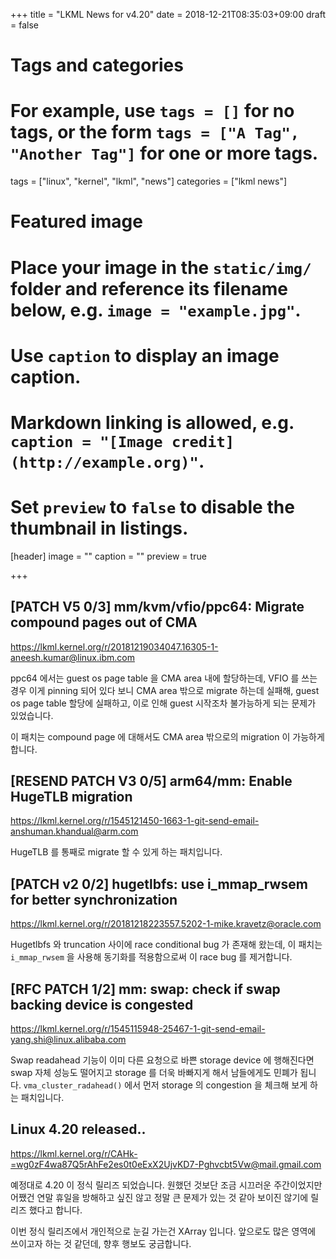 +++
title = "LKML News for v4.20"
date = 2018-12-21T08:35:03+09:00
draft = false

# Tags and categories
# For example, use `tags = []` for no tags, or the form `tags = ["A Tag", "Another Tag"]` for one or more tags.
tags = ["linux", "kernel", "lkml", "news"]
categories = ["lkml news"]

# Featured image
# Place your image in the `static/img/` folder and reference its filename below, e.g. `image = "example.jpg"`.
# Use `caption` to display an image caption.
#   Markdown linking is allowed, e.g. `caption = "[Image credit](http://example.org)"`.
# Set `preview` to `false` to disable the thumbnail in listings.
[header]
image = ""
caption = ""
preview = true

+++

[PATCH V5 0/3] mm/kvm/vfio/ppc64: Migrate compound pages out of CMA
-------------------------------------------------------------------

https://lkml.kernel.org/r/20181219034047.16305-1-aneesh.kumar@linux.ibm.com

ppc64 에서는 guest os page table 을 CMA area 내에 할당하는데, VFIO 를 쓰는 경우
이게 pinning 되어 있다 보니 CMA area 밖으로 migrate 하는데 실패해, guest os
page table 할당에 실패하고, 이로 인해 guest 시작조차 불가능하게 되는 문제가
있었습니다.

이 패치는 compound page 에 대해서도 CMA area 밖으로의 migration 이 가능하게
합니다.


[RESEND PATCH V3 0/5] arm64/mm: Enable HugeTLB migration
--------------------------------------------------------

https://lkml.kernel.org/r/1545121450-1663-1-git-send-email-anshuman.khandual@arm.com

HugeTLB 를 통째로 migrate 할 수 있게 하는 패치입니다.


[PATCH v2 0/2] hugetlbfs: use i_mmap_rwsem for better synchronization
---------------------------------------------------------------------

https://lkml.kernel.org/r/20181218223557.5202-1-mike.kravetz@oracle.com

Hugetlbfs 와 truncation 사이에 race conditional bug 가 존재해 왔는데, 이 패치는
`i_mmap_rwsem` 을 사용해 동기화를 적용함으로써 이 race bug 를 제거합니다.


[RFC PATCH 1/2] mm: swap: check if swap backing device is congested
-------------------------------------------------------------------

https://lkml.kernel.org/r/1545115948-25467-1-git-send-email-yang.shi@linux.alibaba.com

Swap readahead 기능이 이미 다른 요청으로 바쁜 storage device 에 행해진다면 swap
자체 성능도 떨어지고 storage 를 더욱 바빠지게 해서 남들에게도 민폐가 됩니다.
`vma_cluster_radahead()` 에서 먼저 storage 의 congestion 을 체크해 보게 하는
패치입니다.


Linux 4.20 released..
---------------------

https://lkml.kernel.org/r/CAHk-=wg0zF4wa87Q5rAhFe2es0t0eExX2UjvKD7-Pghvcbt5Vw@mail.gmail.com

예정대로 4.20 이 정식 릴리즈 되었습니다.  원했던 것보단 조금 시끄러운
주간이었지만 어쨌건 연말 휴일을 방해하고 싶진 않고 정말 큰 문제가 있는 것 같아
보이진 않기에 릴리즈 했다고 합니다.

이번 정식 릴리즈에서 개인적으로 눈길 가는건 XArray 입니다.  앞으로도 많은
영역에 쓰이고자 하는 것 같던데, 향후 행보도 궁금합니다.
